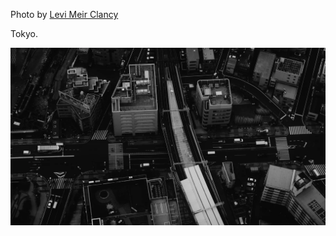 Photo by [Levi Meir Clancy](https://unsplash.com/@levimeirclancy)

Tokyo.

[![jnuDx1MOIW8](./jnuDx1MOIW8.webp)](https://unsplash.com/photos/grayscale-photo-of-city-buildings-jnuDx1MOIW8)